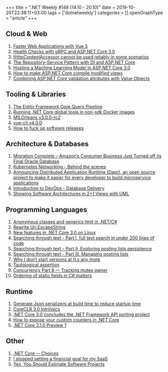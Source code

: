+++
title = ".NET Weekly #148 (14.10 - 20.10)"
date = 2019-10-20T22:38:11+03:00
tags = ['dotnetweekly']
categories = []
openGraphType = "article"
+++

## Cloud & Web

1. [Faster Web Applications with Vue 3](https://vueschool.io/articles/vuejs-tutorials/faster-web-applications-with-vue-3/)
1. [Health Checks with gRPC and ASP.NET Core 3.0](https://www.stevejgordon.co.uk/health-checks-with-grpc-and-asp-net-core-3)
1. [IHttpContextAccessor cannot be used reliably in some scenarios](https://github.com/aspnet/AspNetCore/issues/14975)
1. [The Repository-Service Pattern with DI and ASP.NET Core](https://exceptionnotfound.net/the-repository-service-pattern-with-dependency-injection-and-asp-net-core/)
1. [Hosting a Machine Learning Model in ASP.NET Core 3.0](https://www.red-gate.com/simple-talk/sql/data-science-sql/hosting-a-machine-learning-model-in-asp-net-core-3-0/)
1. [How to make ASP.NET Core compile modified views](https://gunnarpeipman.com/aspnet-core-compile-modified-views/)
1. [Combining ASP.NET Core validation attributes with Value Objects](https://enterprisecraftsmanship.com/posts/combining-asp-net-core-attributes-with-value-objects/)

<!--more-->

## Tooling & Libraries

1. [The Entity Framework Core Query Pipeline](http://www.roji.org/talks/2019-10-08-dotnetos-efcore-query-internals/#/)
1. [Running .NET Core global tools in non-sdk Docker images](https://andrewlock.net/running-net-core-global-tools-in-non-sdk-docker-images/)
1. [MS.Orleans v3.0.0-rc2](https://github.com/dotnet/orleans/releases/tag/v3.0.0-rc2)
1. [vue-cli v4.0.0](https://github.com/vuejs/vue-cli/releases/tag/v4.0.0)
1. [How to fuck up software releases](https://drewdevault.com/2019/10/12/how-to-fuck-up-releases.html)

## Architecture & Databases

1. [Migration Complete – Amazon’s Consumer Business Just Turned off its Final Oracle Database](https://aws.amazon.com/blogs/aws/migration-complete-amazons-consumer-business-just-turned-off-its-final-oracle-database/)
1. [Kubernetes Networking - Behind the scenes](https://itnext.io/kubernetes-networking-behind-the-scenes-39a1ab1792bb)
1. [Announcing Distributed Application Runtime (Dapr), an open source project to make it easier for every developer to build microservice applications](https://cloudblogs.microsoft.com/opensource/2019/10/16/announcing-dapr-open-source-project-build-microservice-applications/)
1. [Introduction to DevOps - Database Delivery](https://www.red-gate.com/simple-talk/sql/database-devops-sql/introduction-to-devops-database-delivery/)
1. [Showing Software Architectures in 2+1 Views with UML](https://www.cafe-encounter.net/p2795/showing-software-architectures-with-21-uml-views)

## Programming Languages

1. [Anonymous classes and generics limit in .NET/C#](https://www.tabsoverspaces.com/233804-anonymous-classes-and-generics-limit-in-net-csharp)
1. [Rewrite Uri.EscapeString](https://github.com/dotnet/corefx/pull/41772)
1. [New features in .NET Core 3.0 on Linux](https://developers.redhat.com/blog/2019/10/17/new-features-in-net-core-3-0-on-linux/)
1. [Searching through text - Part I, full text search in under 200 lines of code](https://ayende.com/blog/188641-A/searching-through-text-part-i-full-text-search-in-under-200-lines-of-code)
1. [Searching through text - Part II, Exploring posting lists persistence](https://ayende.com/blog/188642-A/searching-through-text-part-ii-exploring-posting-lists-persistence)
1. [Searching through text - Part III, Managing posting lists](https://ayende.com/blog/188643-A/searching-through-text-part-iii-managing-posting-lists)
1. [Why I don’t start versions at 0.x any more](https://codeblog.jonskeet.uk/2019/10/20/why-i-dont-start-versions-at-0-x-any-more/)
1. [Tautological assertion](https://blog.ploeh.dk/2019/10/14/tautological-assertion/)
1. [Concurrency Part 8 — Tracking mutex owner](https://blog.adamfurmanek.pl/2019/10/19/concurrency-part-8/)
1. [Ordering of static fields in C# matters](https://rimdev.io/static-property-ordering-is-important/)

## Runtime

1. [Generate Json serializers at build time to reduce startup time](https://github.com/dotnet/corefx/issues/41398)
1. [CoreCLR 3.0 Intrinsics](https://bits.houmus.org/talks/intrinsics-sorting-2019/dotnetos-export/#/)
1. [.NET Core 3.0 concludes the .NET Framework API porting project](https://github.com/dotnet/announcements/issues/130)
1. [How to expose your custom counters in .NET Core](https://medium.com/criteo-labs/how-to-expose-your-custom-counters-in-net-core-5dcedcc2ccb6)
1. [.NET Core 3.1.0 Preview 1](https://github.com/dotnet/announcements/issues/131)

## Other

1. [.NET Core -- Choices](https://ericsink.com/entries/why_dotnet_core.html)
1. [I stopped setting a financial goal for my SaaS](https://blog.inkdrop.info/i-stopped-setting-a-financial-goal-for-my-saas-a92c3db65506)
1. [Yes, You Should Estimate Software Projects](https://blog.pragmaticengineer.com/yes-you-should-estimate/)
